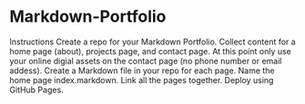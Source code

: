# Markdown-Portfolio
Instructions 
Create a repo for your Markdown Portfolio.
Collect content for a home page (about), projects page, and contact page. At this point only use your online digial assets on the contact page (no phone number or email addess).
Create a Markdown file in your repo for each page. Name the home page index.markdown.
Link all the pages together.
Deploy using GitHub Pages.
